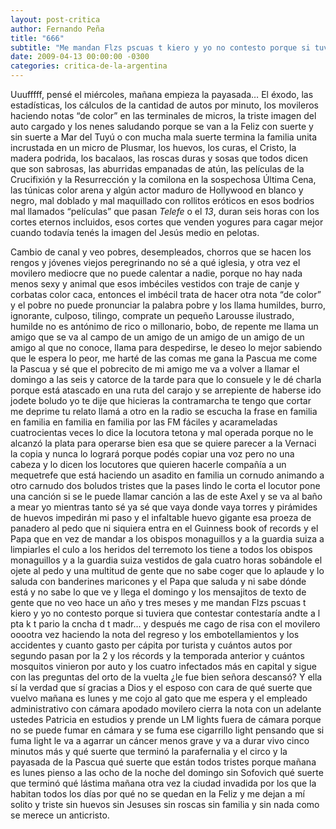 ```yaml
---
layout: post-critica
author: Fernando Peña
title: "666"
subtitle: "Me mandan Flzs pscuas t kiero y yo no contesto porque si tuviera que contestar contestaría andte a l pta k t pario la cncha d t madr."
date: 2009-04-13 00:00:00 -0300
categories: critica-de-la-argentina
---
```

Uuufffff, pensé el miércoles, mañana empieza la payasada… El éxodo, las estadísticas, los cálculos de la cantidad de autos por minuto, los movileros haciendo notas “de color” en las terminales de micros, la triste imagen del auto cargado y los nenes saludando porque se van a la Feliz con suerte y sin suerte a Mar del Tuyú o con mucha mala suerte termina la familia unita incrustada en un micro de Plusmar, los huevos, los curas, el Cristo, la madera podrida, los bacalaos, las roscas duras y sosas que todos dicen que son sabrosas, las aburridas empanadas de atún, las películas de la Crucifixión y la Resurrección y la comilona en la sospechosa Última Cena, las túnicas color arena y algún actor maduro de Hollywood en blanco y negro, mal doblado y mal maquillado con rollitos eróticos en esos bodrios mal llamados “películas” que pasan _Telefe_ o el _13_, duran seis horas con los cortes eternos incluidos, esos cortes que venden yogures para cagar mejor cuando todavía tenés la imagen del Jesús medio en pelotas.

Cambio de canal y veo pobres, desempleados, chorros que se hacen los rengos y jóvenes viejos peregrinando no sé a qué iglesia, y otra vez el movilero mediocre que no puede calentar a nadie, porque no hay nada menos sexy y animal que esos imbéciles vestidos con traje de canje y corbatas color caca, entonces el imbécil trata de hacer otra nota “de color” y el pobre no puede pronunciar la palabra pobre y los llama humildes, burro, ignorante, culposo, tilingo, comprate un pequeño Larousse ilustrado, humilde no es antónimo de rico o millonario, bobo, de repente me llama un amigo que se va al campo de un amigo de un amigo de un amigo de un amigo al que no conoce, llama para despedirse, le deseo lo mejor sabiendo que le espera lo peor, me harté de las comas me gana la Pascua me come la Pascua y sé que el pobrecito de mi amigo me va a volver a llamar el domingo a las seis y catorce de la tarde para que lo consuele y le dé charla porque está atascado en una ruta del carajo y se arrepiente de haberse ido jodete boludo yo te dije que hicieras la contramarcha te tengo que cortar me deprime tu relato llamá a otro en la radio se escucha la frase en familia en familia en familia en familia por las FM fáciles y acarameladas cuatrocientas veces lo dice la locutora tetona y mal operada porque no le alcanzó la plata para operarse bien esa que se quiere parecer a la Vernaci la copia y nunca lo logrará porque podés copiar una voz pero no una cabeza y lo dicen los locutores que quieren hacerle compañía a un mequetrefe que está haciendo un asadito en familia un cornudo animando a otro carnudo dos boludos tristes que la pases lindo le corta el locutor pone una canción si se le puede llamar canción a las de este Axel y se va al baño a mear yo mientras tanto sé ya sé que vaya donde vaya torres y pirámides de huevos impedirán mi paso y el infaltable huevo gigante esa proeza de panadero al pedo que ni siquiera entra en el Guinness book of records y el Papa que en vez de mandar a los obispos monaguillos y a la guardia suiza a limpiarles el culo a los heridos del terremoto los tiene a todos los obispos monaguillos y a la guardia suiza vestidos de gala cuatro horas sobándole el ojete al pedo y una multitud de gente que no sabe coger que lo aplaude y lo saluda con banderines maricones y el Papa que saluda y ni sabe dónde está y no sabe lo que ve y llega el domingo y los mensajitos de texto de gente que no veo hace un año y tres meses y me mandan Flzs pscuas t kiero y yo no contesto porque si tuviera que contestar contestaría andte a l pta k t pario la cncha d t madr… y después me cago de risa con el movilero ooootra vez haciendo la nota del regreso y los embotellamientos y los accidentes y cuanto gasto per cápita por turista y cuántos autos por segundo pasan por la 2 y los récords y la temporada anterior y cuántos mosquitos vinieron por auto y los cuatro infectados más en capital y sigue con las preguntas del orto de la vuelta ¿le fue bien señora descansó? Y ella sí la verdad que sí gracias a Dios y el esposo con cara de qué suerte que vuelvo mañana es lunes y me cojo al gato que me espera y el empleado administrativo con cámara apodado movilero cierra la nota con un adelante ustedes Patricia en estudios y prende un LM lights fuera de cámara porque no se puede fumar en cámara y se fuma ese cigarrillo light pensando que si fuma light le va a agarrar un cáncer menos grave y va a durar vivo cinco minutos más y qué suerte que terminó la parafernalia y el circo y la payasada de la Pascua qué suerte que están todos tristes porque mañana es lunes pienso a las ocho de la noche del domingo sin Sofovich qué suerte que terminó qué lástima mañana otra vez la ciudad invadida por los que la habitan todos los días por qué no se quedan en la Feliz y me dejan a mí solito y triste sin huevos sin Jesuses sin roscas sin familia y sin nada como se merece un anticristo.
